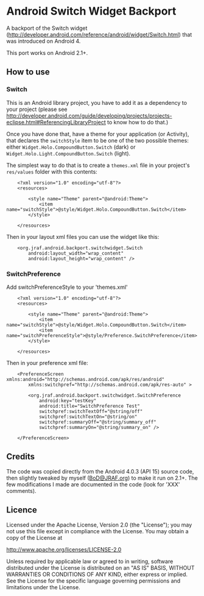 Android Switch Widget Backport
==============================

A backport of the Switch widget (http://developer.android.com/reference/android/widget/Switch.html)
that was introduced on Android 4.

This port works on Android 2.1+.

How to use
----------

### Switch

This is an Android library project, you have to add it as a dependency to your project (please
see http://developer.android.com/guide/developing/projects/projects-eclipse.html#ReferencingLibraryProject to
know how to do that.)

Once you have done that, have a theme for your application (or Activity), that declares the `switchStyle` item
to be one of the two possible themes: either `Widget.Holo.CompoundButton.Switch` (dark) or `Widget.Holo.Light.CompoundButton.Switch`
(light).

The simplest way to do that is to create a `themes.xml` file in your project's `res/values` folder with this contents:

        <?xml version="1.0" encoding="utf-8"?>
        <resources>

            <style name="Theme" parent="@android:Theme">
                <item name="switchStyle">@style/Widget.Holo.CompoundButton.Switch</item>
            </style>

        </resources>

Then in your layout xml files you can use the widget like this:

        <org.jraf.android.backport.switchwidget.Switch
            android:layout_width="wrap_content"
            android:layout_height="wrap_content" />

### SwitchPreference

Add switchPreferenceStyle to your 'themes.xml'

        <?xml version="1.0" encoding="utf-8"?>
        <resources>

            <style name="Theme" parent="@android:Theme">
                <item name="switchStyle">@style/Widget.Holo.CompoundButton.Switch</item>
                <item name="switchPreferenceStyle">@style/Preference.SwitchPreference</item>
            </style>

        </resources>

Then in your preference xml file:

        <PreferenceScreen xmlns:android="http://schemas.android.com/apk/res/android"
            xmlns:switchpref="http://schemas.android.com/apk/res-auto" >

            <org.jraf.android.backport.switchwidget.SwitchPreference
                android:key="testKey"
                android:title="SwitchPreference Test"
                switchpref:switchTextOff="@string/off"
                switchpref:switchTextOn="@string/on"
                switchpref:summaryOff="@string/summary_off"
                switchpref:summaryOn="@string/summary_on" />
      
        </PreferenceScreen>

Credits
-------

The code was copied directly from the Android 4.0.3 (API 15) source code, then slightly tweaked by myself (BoD@JRAF.org) to make
it run on 2.1+.  The few modifications I made are documented in the code (look for 'XXX' comments).

Licence
-------

Licensed under the Apache License, Version 2.0 (the "License");
you may not use this file except in compliance with the License.
You may obtain a copy of the License at

http://www.apache.org/licenses/LICENSE-2.0

Unless required by applicable law or agreed to in writing, software
distributed under the License is distributed on an "AS IS" BASIS,
WITHOUT WARRANTIES OR CONDITIONS OF ANY KIND, either express or implied.
See the License for the specific language governing permissions and
limitations under the License.

